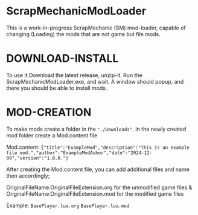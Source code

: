 # ScrapMechanicModLoader
This is a work-in-progress ScrapMechanic (SM) mod-loader, capable of changing (Loading) the mods that are not game but file mods.

# DOWNLOAD-INSTALL
To use it Download the latest release, unzip-it.
Run the ScrapMechanicModLoader.exe, and wait.
A window should popup, and there you should be able to install mods.

# MOD-CREATION
To make mods create a folder in the `"./Downloads"`.
In the newly created mod folder create a Mod.content file

Mod.content: `{"title":"ExampleMod","description":"This is an example file mod.","author":"ExampleModAuhor","date":"2024-12-09","version":"1.0.0."}`

After creating the Mod.content file, you can add additional files and name then accordingly;

OriginalFileName.OriginalFileExtension.org for the unmodified game files
&
OriginalFileName.OriginalFileExtension.mod for the modified game files

Example: 
`BasePlayer.lua.org`
`BasePlayer.lua.mod`